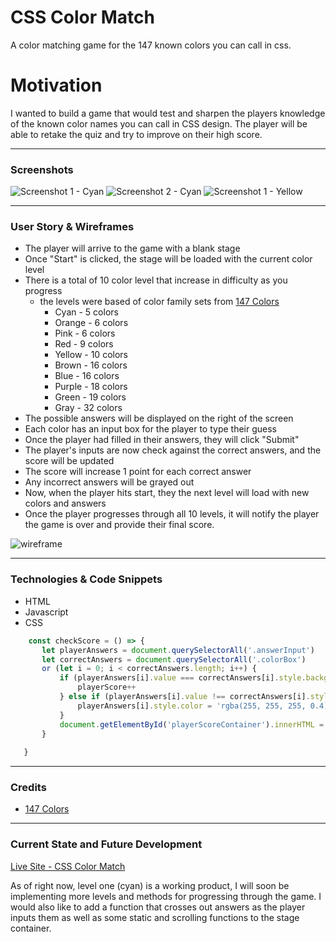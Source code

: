 # CSS Color Match 
A color matching game for the 147 known colors you can call in css.

# Motivation 
I wanted to build a game that would test and sharpen the players knowledge of the known color names you can call in CSS design. The player will be able to retake the quiz and try to improve on their high score.

---
### Screenshots
![Screenshot 1 - Cyan](assets/Scrnsht1.jpeg)
![Screenshot 2 - Cyan](assets/Scrnsht2.jpeg)
![Screenshot 1 - Yellow](assets/Scrnsht3.jpeg)

---
### User Story & Wireframes
* The player will arrive to the game with a blank stage
* Once "Start" is clicked, the stage will be loaded with the current color level
* There is a total of 10 color level that increase in difficulty as you progress
  - the levels were based of color family sets from [147 Colors](http://www.colors.commutercreative.com/grid/)
    - Cyan   - 5 colors
    - Orange - 6 colors
    - Pink   - 6 colors
    - Red    - 9 colors
    - Yellow - 10 colors
    - Brown  - 16 colors
    - Blue   - 16 colors
    - Purple - 18 colors 
    - Green  - 19 colors
    - Gray   - 32 colors
* The possible answers will be displayed on the right of the screen
* Each color has an input box for the player to type their guess
* Once the player had filled in their answers, they will click "Submit"
* The player's inputs are now check against the correct answers, and the score will be updated
* The score will increase 1 point for each correct answer
* Any incorrect answers will be grayed out
* Now, when the player hits start, they the next level will load with new colors and answers
* Once the player progresses through all 10 levels, it will notify the player the game is over and provide their final score.

![wireframe](assets/wireframe.jpg)

---
### Technologies & Code Snippets
* HTML
* Javascript
* CSS
 
 ```js
     const checkScore = () => {
        let playerAnswers = document.querySelectorAll('.answerInput')
        let correctAnswers = document.querySelectorAll('.colorBox')
        or (let i = 0; i < correctAnswers.length; i++) {
            if (playerAnswers[i].value === correctAnswers[i].style.backgroundColor) {
                playerScore++
            } else if (playerAnswers[i].value !== correctAnswers[i].style.backgroundColor) {
                playerAnswers[i].style.color = 'rgba(255, 255, 255, 0.4)'
            }
            document.getElementById('playerScoreContainer').innerHTML = `Score: ${playerScore}`
        }
        
    }
```
---
### Credits
* [147 Colors](http://www.colors.commutercreative.com/grid/)

 
---
### Current State and Future Development

[Live Site - CSS Color Match](https://brockmolmen.github.io/CSS-Color-Match/)

As of right now, level one (cyan) is a working product, I will soon be implementing more levels and methods for progressing through the game. I would also like to add a function that crosses out answers as the player inputs them as well as some static and scrolling functions to the stage container.



